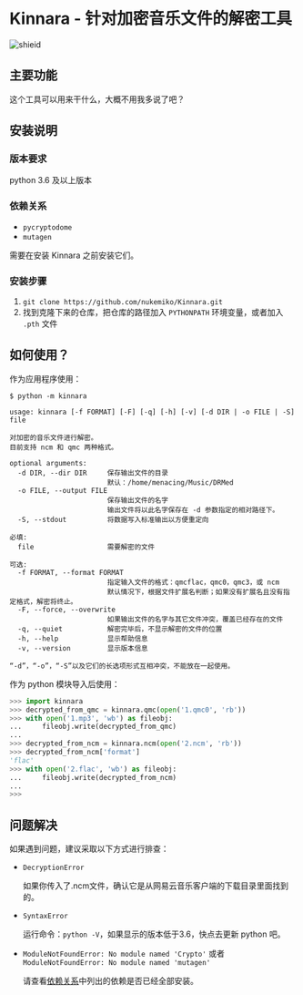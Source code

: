 # Kinnara - 针对加密音乐文件的解密工具

![shieid](https://img.shields.io/badge/python-3.6%2B-blue)

## 主要功能

这个工具可以用来干什么，大概不用我多说了吧？

## 安装说明

### 版本要求

python 3.6 及以上版本

### 依赖关系

- `pycryptodome`
- `mutagen`

需要在安装 Kinnara 之前安装它们。

### 安装步骤

1. `git clone https://github.com/nukemiko/Kinnara.git`
2. 找到克隆下来的仓库，把仓库的路径加入 `PYTHONPATH` 环境变量，或者加入 `.pth` 文件

## 如何使用？

作为应用程序使用：

```
$ python -m kinnara

usage: kinnara [-f FORMAT] [-F] [-q] [-h] [-v] [-d DIR | -o FILE | -S] file

对加密的音乐文件进行解密。
目前支持 ncm 和 qmc 两种格式。

optional arguments:
  -d DIR, --dir DIR     保存输出文件的目录
                        默认：/home/menacing/Music/DRMed
  -o FILE, --output FILE
                        保存输出文件的名字
                        输出文件将以此名字保存在 -d 参数指定的相对路径下。
  -S, --stdout          将数据写入标准输出以方便重定向

必填:
  file                  需要解密的文件

可选:
  -f FORMAT, --format FORMAT
                        指定输入文件的格式：qmcflac，qmc0，qmc3，或 ncm
                        默认情况下，根据文件扩展名判断；如果没有扩展名且没有指定格式，解密将终止。
  -F, --force, --overwrite
                        如果输出文件的名字与其它文件冲突，覆盖已经存在的文件
  -q, --quiet           解密完毕后，不显示解密的文件的位置
  -h, --help            显示帮助信息
  -v, --version         显示版本信息

“-d”，“-o”，“-S”以及它们的长选项形式互相冲突，不能放在一起使用。
```

作为 python 模块导入后使用：

```python
>>> import kinnara
>>> decrypted_from_qmc = kinnara.qmc(open('1.qmc0', 'rb'))
>>> with open('1.mp3', 'wb') as fileobj:
...     fileobj.write(decrypted_from_qmc)
...
>>> decrypted_from_ncm = kinnara.ncm(open('2.ncm', 'rb'))
>>> decrypted_from_ncm['format']
'flac'
>>> with open('2.flac', 'wb') as fileobj:
...     fileobj.write(decrypted_from_ncm)
...
>>>
```

## 问题解决

如果遇到问题，建议采取以下方式进行排查：

- `DecryptionError`

    如果你传入了.ncm文件，确认它是从网易云音乐客户端的下载目录里面找到的。

- `SyntaxError`

    运行命令：`python -V`，如果显示的版本低于3.6，快点去更新 python 吧。

- `ModuleNotFoundError: No module named 'Crypto'` 或者 `ModuleNotFoundError: No module named 'mutagen'`

    请查看[依赖关系](#依赖关系)中列出的依赖是否已经全部安装。

